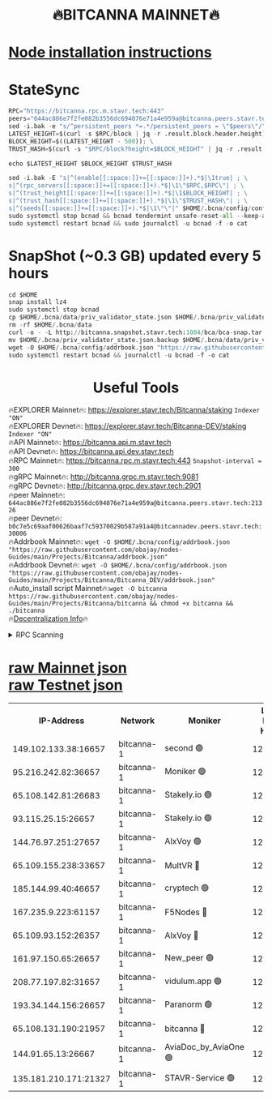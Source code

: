 <h1 align="center"> 🔥BITCANNA MAINNET🔥</h1>


[Node installation instructions](https://github.com/obajay/nodes-Guides/tree/main/Projects/Bitcanna)
=

# StateSync
```python
RPC="https://bitcanna.rpc.m.stavr.tech:443"
peers="644ac886e7f2fe082b3556dc694076e71a4e959a@bitcanna.peers.stavr.tech:21326"
sed -i.bak -e "s/^persistent_peers *=.*/persistent_peers = \"$peers\"/" $HOME/.bcna/config/config.toml
LATEST_HEIGHT=$(curl -s $RPC/block | jq -r .result.block.header.height); \
BLOCK_HEIGHT=$((LATEST_HEIGHT - 500)); \
TRUST_HASH=$(curl -s "$RPC/block?height=$BLOCK_HEIGHT" | jq -r .result.block_id.hash)

echo $LATEST_HEIGHT $BLOCK_HEIGHT $TRUST_HASH

sed -i.bak -E "s|^(enable[[:space:]]+=[[:space:]]+).*$|\1true| ; \
s|^(rpc_servers[[:space:]]+=[[:space:]]+).*$|\1\"$RPC,$RPC\"| ; \
s|^(trust_height[[:space:]]+=[[:space:]]+).*$|\1$BLOCK_HEIGHT| ; \
s|^(trust_hash[[:space:]]+=[[:space:]]+).*$|\1\"$TRUST_HASH\"| ; \
s|^(seeds[[:space:]]+=[[:space:]]+).*$|\1\"\"|" $HOME/.bcna/config/config.toml
sudo systemctl stop bcnad && bcnad tendermint unsafe-reset-all --keep-addr-book
sudo systemctl restart bcnad && sudo journalctl -u bcnad -f -o cat
```
# SnapShot (~0.3 GB) updated every 5 hours
```python
cd $HOME
snap install lz4
sudo systemctl stop bcnad
cp $HOME/.bcna/data/priv_validator_state.json $HOME/.bcna/priv_validator_state.json.backup
rm -rf $HOME/.bcna/data
curl -o - -L http://bitcanna.snapshot.stavr.tech:1004/bca/bca-snap.tar.lz4 | lz4 -c -d - | tar -x -C $HOME/.bcna --strip-components 2
mv $HOME/.bcna/priv_validator_state.json.backup $HOME/.bcna/data/priv_validator_state.json
wget -O $HOME/.bcna/config/addrbook.json "https://raw.githubusercontent.com/obajay/nodes-Guides/main/Projects/Bitcanna/addrbook.json"
sudo systemctl restart bcnad && journalctl -u bcnad -f -o cat
```

 <h1 align="center"> Useful Tools</h1>

🔥EXPLORER Mainnet🔥:    https://explorer.stavr.tech/Bitcanna/staking          `Indexer "ON"` \
🔥EXPLORER Devnet🔥:     https://explorer.stavr.tech/Bitcanna-DEV/staking     `Indexer "ON"` \
🔥API Mainnet🔥:         https://bitcanna.api.m.stavr.tech \
🔥API Devnet🔥:          https://bitcanna.api.dev.stavr.tech \
🔥RPC Mainnet🔥:         https://bitcanna.rpc.m.stavr.tech:443         `Snapshot-interval = 300` \
🔥gRPC Mainnet🔥:        http://bitcanna.grpc.m.stavr.tech:9081 \
🔥gRPC Devnet🔥:         http://bitcanna.grpc.dev.stavr.tech:2901 \
🔥peer Mainnet🔥:        `644ac886e7f2fe082b3556dc694076e71a4e959a@bitcanna.peers.stavr.tech:21326` \
🔥peer Devnet🔥:         `b0c7e5c69aaf00626baaf7c59370029b587a91a4@bitcannadev.peers.stavr.tech:30006` \
🔥Addrbook Mainnet🔥:    ```wget -O $HOME/.bcna/config/addrbook.json "https://raw.githubusercontent.com/obajay/nodes-Guides/main/Projects/Bitcanna/addrbook.json"``` \
🔥Addrbook Devnet🔥:    ```wget -O $HOME/.bcna/config/addrbook.json "https://raw.githubusercontent.com/obajay/nodes-Guides/main/Projects/Bitcanna/Bitcanna_DEV/addrbook.json"``` \
🔥Auto_install script Mainnet🔥:```wget -O bitcanna https://raw.githubusercontent.com/obajay/nodes-Guides/main/Projects/Bitcanna/bitcanna && chmod +x bitcanna && ./bitcanna``` \
🔥[Decentralization Info](https://github.com/obajay/StateSync-snapshots/tree/main/Projects/Bitcanna/Decentralization)🔥


<details>
<summary>RPC Scanning</summary>

<h2 align="center"> We scan nodes in real time every 4 hours. And we provide the final result of RPC endpoints.
We cannot influence the operation of these nodes in any way. </h2>


```python
If Voting Power is higher than 0 --> then the Node is a validator of the network and may be subject to attack and be a potential threat to the chain.
```
```python
We marked such validators with a red symbol
```

</details>

[raw Mainnet json](https://rpc-check.bcam.stavr.tech/bcam/rpc-bcam-result.json) \
[raw Testnet json](https://github.com/obajay/StateSync-snapshots/tree/main/Projects/Bitcanna/Rpc-Check-Testnet)
=



<table><tr><th>IP-Address</th><th>Network</th><th>Moniker</th><th>Latest Block Height</th><th>Earliest Block Height</th><th>Catching Up</th><th>Tx Index</th><th>Voting Power</th><th>Scan Time</th></tr><tr><td>149.102.133.38:16657</td><td>bitcanna-1</td><td>second 🟢</td><td>12997928</td><td>1</td><td>False</td><td>on</td><td>0</td><td>2024-03-13T21:38:41.364653624UTC</td></tr><tr><td>95.216.242.82:36657</td><td>bitcanna-1</td><td>Moniker 🟢</td><td>12997918</td><td>5776907</td><td>False</td><td>on</td><td>0</td><td>2024-03-13T21:37:37.684176045UTC</td></tr><tr><td>65.108.142.81:26683</td><td>bitcanna-1</td><td>Stakely.io 🟢</td><td>12997922</td><td>6152001</td><td>False</td><td>on</td><td>0</td><td>2024-03-13T21:38:00.872773048UTC</td></tr><tr><td>93.115.25.15:26657</td><td>bitcanna-1</td><td>Stakely.io 🟢</td><td>12997921</td><td>6520001</td><td>False</td><td>on</td><td>0</td><td>2024-03-13T21:37:56.489776390UTC</td></tr><tr><td>144.76.97.251:27657</td><td>bitcanna-1</td><td>AlxVoy 🟢</td><td>12997927</td><td>8805201</td><td>False</td><td>on</td><td>0</td><td>2024-03-13T21:38:30.834713984UTC</td></tr><tr><td>65.109.155.238:33657</td><td>bitcanna-1</td><td>MultVR 🔴</td><td>12997923</td><td>9933415</td><td>False</td><td>on</td><td>352242</td><td>2024-03-13T21:38:08.402699736UTC</td></tr><tr><td>185.144.99.40:46657</td><td>bitcanna-1</td><td>cryptech 🟢</td><td>12997917</td><td>11528001</td><td>False</td><td>on</td><td>0</td><td>2024-03-13T21:37:33.266437169UTC</td></tr><tr><td>167.235.9.223:61157</td><td>bitcanna-1</td><td>F5Nodes 🔴</td><td>12997923</td><td>12084001</td><td>False</td><td>on</td><td>570</td><td>2024-03-13T21:38:10.644912722UTC</td></tr><tr><td>65.109.93.152:26357</td><td>bitcanna-1</td><td>AlxVoy 🔴</td><td>12997929</td><td>12109301</td><td>False</td><td>on</td><td>1391929</td><td>2024-03-13T21:38:41.900994862UTC</td></tr><tr><td>161.97.150.65:26657</td><td>bitcanna-1</td><td>New_peer 🟢</td><td>12997922</td><td>12254001</td><td>False</td><td>on</td><td>0</td><td>2024-03-13T21:38:01.133247482UTC</td></tr><tr><td>208.77.197.82:31657</td><td>bitcanna-1</td><td>vidulum.app 🟢</td><td>12997922</td><td>12386934</td><td>False</td><td>on</td><td>0</td><td>2024-03-13T21:38:03.913921315UTC</td></tr><tr><td>193.34.144.156:26657</td><td>bitcanna-1</td><td>Paranorm 🟢</td><td>12997924</td><td>12697701</td><td>False</td><td>on</td><td>0</td><td>2024-03-13T21:38:17.324453650UTC</td></tr><tr><td>65.108.131.190:21957</td><td>bitcanna-1</td><td>bitcanna 🔴</td><td>12997924</td><td>12897924</td><td>False</td><td>on</td><td>419810</td><td>2024-03-13T21:38:15.046685553UTC</td></tr><tr><td>144.91.65.13:26667</td><td>bitcanna-1</td><td>AviaDoc_by_AviaOne 🟢</td><td>12997926</td><td>12984001</td><td>False</td><td>on</td><td>0</td><td>2024-03-13T21:38:26.168722692UTC</td></tr><tr><td>135.181.210.171:21327</td><td>bitcanna-1</td><td>STAVR-Service 🟢</td><td>12997927</td><td>12994001</td><td>False</td><td>on</td><td>0</td><td>2024-03-13T21:38:30.566066122UTC</td></tr></table>
